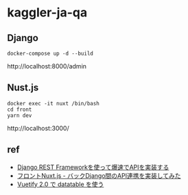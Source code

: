 # kaggler-ja-qa

## Django

```
docker-compose up -d --build
```
http://localhost:8000/admin

## Nust.js
```
docker exec -it nuxt /bin/bash
cd front
yarn dev
```
http://localhost:3000/

## ref
- [Django REST Frameworkを使って爆速でAPIを実装する](https://qiita.com/kimihiro_n/items/86e0a9e619720e57ecd8)
- [フロントNuxt.js - バックDjango間のAPI連携を実装してみた](https://qiita.com/ryomatube/items/1b36fe6d73b9a6c3468c)
- [Vuetify 2.0 で datatable を使う](https://qiita.com/trustbank_kei/items/45d02313241c8235ad5e)
